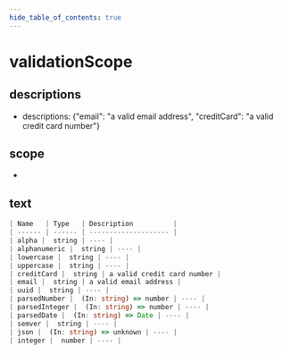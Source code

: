 ```yaml
---
hide_table_of_contents: true
---
```


# validationScope

## descriptions

-   descriptions: {"email": "a valid email address", "creditCard": "a valid credit card number"}

## scope

-

## text

```ts
| Name   | Type   | Description          |
| ------ | ------ | -------------------- |
| alpha |  string | ---- |
| alphanumeric |  string | ---- |
| lowercase |  string | ---- |
| uppercase |  string | ---- |
| creditCard |  string | a valid credit card number |
| email |  string | a valid email address |
| uuid |  string | ---- |
| parsedNumber |  (In: string) => number | ---- |
| parsedInteger |  (In: string) => number | ---- |
| parsedDate |  (In: string) => Date | ---- |
| semver |  string | ---- |
| json |  (In: string) => unknown | ---- |
| integer |  number | ---- |

```
